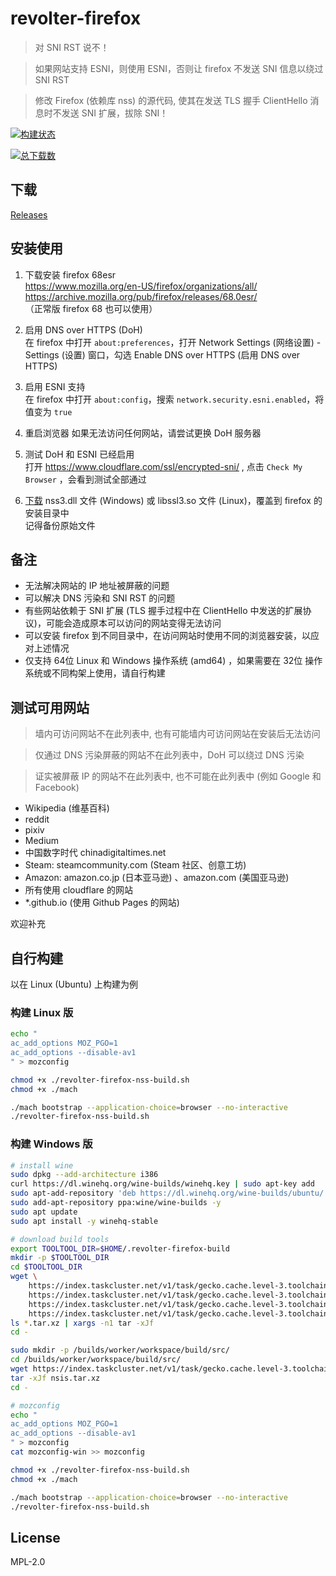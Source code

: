 
# revolter-firefox

> 对 SNI RST 说不！

> 如果网站支持 ESNI，则使用 ESNI，否则让 firefox 不发送 SNI 信息以绕过 SNI RST

> 修改 Firefox (依赖库 nss) 的源代码, 使其在发送 TLS 握手 ClientHello 消息时不发送 SNI 扩展，拔除 SNI！

[![构建状态](https://dev.azure.com/xmader/apps/_apis/build/status/revolter-firefox)](https://dev.azure.com/xmader/apps/_build/latest?definitionId=21) 

[![总下载数](https://img.shields.io/github/downloads/Xmader/revolter-firefox/total.svg)](https://github.com/Xmader/revolter-firefox/releases)

## 下载

[Releases](https://github.com/Xmader/revolter-firefox/releases)

## 安装使用

1. 下载安装 firefox 68esr  
https://www.mozilla.org/en-US/firefox/organizations/all/  
https://archive.mozilla.org/pub/firefox/releases/68.0esr/  
（正常版 firefox 68 也可以使用）

2. 启用 DNS over HTTPS (DoH)   
在 firefox 中打开 `about:preferences`，打开 Network Settings (网络设置) - Settings (设置) 窗口，勾选 Enable DNS over HTTPS (启用 DNS over HTTPS)   

3. 启用 ESNI 支持  
在 firefox 中打开 `about:config`，搜索 `network.security.esni.enabled`，将值变为 `true`

4. 重启浏览器
如果无法访问任何网站，请尝试更换 DoH 服务器

5. 测试 DoH 和 ESNI 已经启用  
打开 https://www.cloudflare.com/ssl/encrypted-sni/ , 点击 `Check My Browser` ，会看到测试全部通过

6. [下载](https://github.com/Xmader/revolter-firefox/releases) nss3.dll 文件 (Windows) 或 libssl3.so 文件 (Linux)，覆盖到 firefox 的安装目录中  
记得备份原始文件

## 备注

* 无法解决网站的 IP 地址被屏蔽的问题
* 可以解决 DNS 污染和 SNI RST 的问题
* 有些网站依赖于 SNI 扩展 (TLS 握手过程中在 ClientHello 中发送的扩展协议)，可能会造成原本可以访问的网站变得无法访问
* 可以安装 firefox 到不同目录中，在访问网站时使用不同的浏览器安装，以应对上述情况
* 仅支持 64位 Linux 和 Windows 操作系统 (amd64) ，如果需要在 32位 操作系统或不同构架上使用，请自行构建

## 测试可用网站

> 墙内可访问网站不在此列表中, 也有可能墙内可访问网站在安装后无法访问

> 仅通过 DNS 污染屏蔽的网站不在此列表中，DoH 可以绕过 DNS 污染

> 证实被屏蔽 IP 的网站不在此列表中, 也不可能在此列表中 (例如 Google 和 Facebook)

* Wikipedia (维基百科)
* reddit
* pixiv
* Medium
* 中国数字时代 chinadigitaltimes.net
* Steam: steamcommunity.com (Steam 社区、创意工坊)
* Amazon: amazon.co.jp (日本亚马逊) 、amazon.com (美国亚马逊)
* 所有使用 cloudflare 的网站
* *.github.io (使用 Github Pages 的网站)

欢迎补充

## 自行构建

以在 Linux (Ubuntu) 上构建为例

### 构建 Linux 版

```sh
echo "
ac_add_options MOZ_PGO=1
ac_add_options --disable-av1
" > mozconfig

chmod +x ./revolter-firefox-nss-build.sh
chmod +x ./mach

./mach bootstrap --application-choice=browser --no-interactive
./revolter-firefox-nss-build.sh
```

### 构建 Windows 版

```sh
# install wine
sudo dpkg --add-architecture i386
curl https://dl.winehq.org/wine-builds/winehq.key | sudo apt-key add
sudo apt-add-repository 'deb https://dl.winehq.org/wine-builds/ubuntu/ xenial main'
sudo add-apt-repository ppa:wine/wine-builds -y 
sudo apt update
sudo apt install -y winehq-stable

# download build tools
export TOOLTOOL_DIR=$HOME/.revolter-firefox-build
mkdir -p $TOOLTOOL_DIR
cd $TOOLTOOL_DIR
wget \
    https://index.taskcluster.net/v1/task/gecko.cache.level-3.toolchains.v3.linux64-clang-8-mingw-x64.latest/artifacts/public/build/clangmingw.tar.xz \
    https://index.taskcluster.net/v1/task/gecko.cache.level-3.toolchains.v3.mingw32-rust-1.36.latest/artifacts/public/build/rustc.tar.xz \
    https://index.taskcluster.net/v1/task/gecko.cache.level-3.toolchains.v3.linux64-cbindgen.latest/artifacts/public/build/cbindgen.tar.xz \
    https://index.taskcluster.net/v1/task/gecko.cache.level-3.toolchains.v2.linux64-mingw-fxc2-x86.latest/artifacts/public/build/fxc2.tar.xz
ls *.tar.xz | xargs -n1 tar -xJf
cd -

sudo mkdir -p /builds/worker/workspace/build/src/
cd /builds/worker/workspace/build/src/
wget https://index.taskcluster.net/v1/task/gecko.cache.level-3.toolchains.v3.linux64-mingw32-nsis.latest/artifacts/public/build/nsis.tar.xz
tar -xJf nsis.tar.xz
cd -

# mozconfig
echo "
ac_add_options MOZ_PGO=1
ac_add_options --disable-av1
" > mozconfig
cat mozconfig-win >> mozconfig

chmod +x ./revolter-firefox-nss-build.sh
chmod +x ./mach

./mach bootstrap --application-choice=browser --no-interactive
./revolter-firefox-nss-build.sh
```

## License

MPL-2.0
